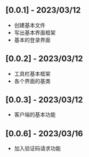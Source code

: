 [0.0.1] - 2023/03/12
--------------------
* 创建基本文件
* 写出基本界面框架
* 基本的登录界面

[0.0.2] - 2023/03/12
--------------------
* 工具栏基本框架
* 各个界面的基类

[0.0.3] - 2023/03/12
--------------------
* 客户端的基本功能

[0.0.6] - 2023/03/16
--------------------
* 加入验证码请求功能
